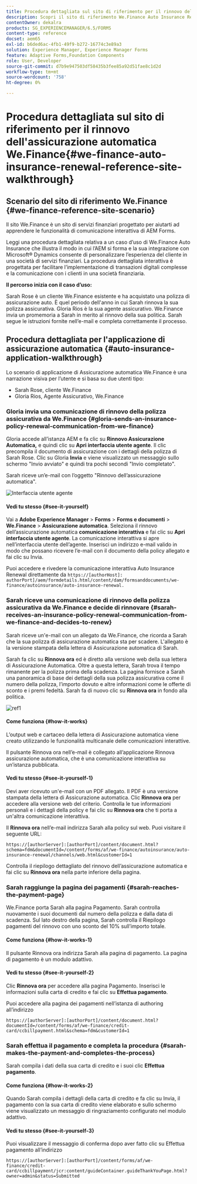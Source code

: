 ```yaml
---
title: Procedura dettagliata sul sito di riferimento per il rinnovo dell'assicurazione automatica We.Finance
description: Scopri il sito di riferimento We.Finance Auto Insurance Renewal con una procedura dettagliata.
contentOwner: dekalra
products: SG_EXPERIENCEMANAGER/6.5/FORMS
content-type: reference
docset: aem65
exl-id: b6ded6ac-4fb1-49f9-b272-16774c3e89a3
solution: Experience Manager, Experience Manager Forms
feature: Adaptive Forms,Foundation Components
role: User, Developer
source-git-commit: d7b9e947503df58435b3fee85a92d51fae8c1d2d
workflow-type: tm+mt
source-wordcount: '758'
ht-degree: 0%

---
```


# Procedura dettagliata sul sito di riferimento per il rinnovo dell&#39;assicurazione automatica We.Finance{#we-finance-auto-insurance-renewal-reference-site-walkthrough}

## Scenario del sito di riferimento We.Finance  {#we-finance-reference-site-scenario}

Il sito We.Finance è un sito di servizi finanziari progettato per aiutarti ad apprendere le funzionalità di comunicazione interattiva di AEM Forms.

Leggi una procedura dettagliata relativa a un caso d’uso di We.Finance Auto Insurance che illustra il modo in cui l’AEM si forma e la sua integrazione con Microsoft® Dynamics consente di personalizzare l’esperienza del cliente in una società di servizi finanziari. La procedura dettagliata interattiva è progettata per facilitare l’implementazione di transazioni digitali complesse e la comunicazione con i clienti in una società finanziaria.

**Il percorso inizia con il caso d’uso:**

Sarah Rose è un cliente We.Finance esistente e ha acquistato una polizza di assicurazione auto. È quel periodo dell&#39;anno in cui Sarah rinnova la sua polizza assicurativa. Gloria Rios è la sua agente assicurativo. We.Finance invia un promemoria a Sarah in merito al rinnovo della sua politica. Sarah segue le istruzioni fornite nell’e-mail e completa correttamente il processo.

## Procedura dettagliata per l&#39;applicazione di assicurazione automatica {#auto-insurance-application-walkthrough}

Lo scenario di applicazione di Assicurazione automatica We.Finance è una narrazione visiva per l’utente e si basa su due utenti tipo:

* Sarah Rose, cliente We.Finance
* Gloria Rios, Agente Assicurativo, We.Finance

### Gloria invia una comunicazione di rinnovo della polizza assicurativa da We.Finance {#gloria-sends-an-insurance-policy-renewal-communication-from-we-finance}

Gloria accede all’istanza AEM e fa clic su **Rinnovo Assicurazione Automatica,** e quindi clic su **Apri interfaccia utente agente**. Il clic precompila il documento di assicurazione con i dettagli della polizza di Sarah Rose. Clic su Gloria **Invia** e viene visualizzato un messaggio sullo schermo &quot;Invio avviato&quot; e quindi tra pochi secondi &quot;Invio completato&quot;.

Sarah riceve un’e-mail con l’oggetto &quot;Rinnovo dell’assicurazione automatica&quot;.

![Interfaccia utente agente](assets/agent_ui_email_new.png)

#### Vedi tu stesso {#see-it-yourself}

Vai a **Adobe Experience Manager** > **Forms** > **Forms e documenti** > **We.Finance** > **Assicurazione automatica**. Seleziona il rinnovo dell’assicurazione automatica **comunicazione interattiva** e fai clic su **Apri interfaccia utente agente**. La comunicazione interattiva si apre nell’interfaccia utente dell’agente. Inserisci un indirizzo e-mail valido in modo che possano ricevere l’e-mail con il documento della policy allegato e fai clic su Invia.

Puoi accedere e rivedere la comunicazione interattiva Auto Insurance Renewal direttamente da `https://[authorHost]: authorPort]/aem/formdetails.html/content/dam/formsanddocuments/we-finance/autoinsurance/auto-insurance-renewal.`

### Sarah riceve una comunicazione di rinnovo della polizza assicurativa da We.Finance e decide di rinnovare {#sarah-receives-an-insurance-policy-renewal-communication-from-we-finance-and-decides-to-renew}

Sarah riceve un&#39;e-mail con un allegato da We.Finance, che ricorda a Sarah che la sua polizza di assicurazione automatica sta per scadere. L&#39;allegato è la versione stampata della lettera di Assicurazione automatica di Sarah.

Sarah fa clic su **Rinnova ora** ed è diretto alla versione web della sua lettera di Assicurazione Automatica. Oltre a questa lettera, Sarah trova il tempo rimanente per la polizza prima della scadenza. La pagina fornisce a Sarah una panoramica di base dei dettagli della sua polizza assicurativa come il numero della polizza, l’importo dovuto e altre informazioni come le offerte di sconto e i premi fedeltà. Sarah fa di nuovo clic su **Rinnova ora** in fondo alla politica.

![ref1](assets/ref1.png)

#### Come funziona {#how-it-works}

L’output web e cartaceo della lettera di Assicurazione automatica viene creato utilizzando le funzionalità multicanale delle comunicazioni interattive.

Il pulsante Rinnova ora nell’e-mail è collegato all’applicazione Rinnova assicurazione automatica, che è una comunicazione interattiva su un’istanza pubblicata.

#### Vedi tu stesso {#see-it-yourself-1}

Devi aver ricevuto un&#39;e-mail con un PDF allegato. Il PDF è una versione stampata della lettera di Assicurazione automatica. Clic **Rinnova ora** per accedere alla versione web del criterio. Controlla le tue informazioni personali e i dettagli della policy e fai clic su **Rinnova ora** che ti porta a un&#39;altra comunicazione interattiva.

Il **Rinnova ora** nell’e-mail indirizza Sarah alla policy sul web. Puoi visitare il seguente URL:

`https://[authorServer]:[authorPort]/content/document.html?schema=fdm&documentId=/content/forms/af/we-finance/autoinsurance/auto-insurance-renewal/channels/web.html&customerId=1`

Controlla il riepilogo dettagliato del rinnovo dell’assicurazione automatica e fai clic su **Rinnova ora** nella parte inferiore della pagina.

### Sarah raggiunge la pagina dei pagamenti {#sarah-reaches-the-payment-page}

We.Finance porta Sarah alla pagina Pagamento. Sarah controlla nuovamente i suoi documenti dal numero della polizza e dalla data di scadenza. Sul lato destro della pagina, Sarah controlla il Riepilogo pagamenti del rinnovo con uno sconto del 10% sull’importo totale.

#### Come funziona {#how-it-works-1}

Il pulsante Rinnova ora indirizza Sarah alla pagina di pagamento. La pagina di pagamento è un modulo adattivo.

#### Vedi tu stesso {#see-it-yourself-2}

Clic **Rinnova ora** per accedere alla pagina Pagamento. Inserisci le informazioni sulla carta di credito e fai clic su **Effettua pagamento**.

Puoi accedere alla pagina dei pagamenti nell’istanza di authoring all’indirizzo

`https://[authorServer]:[authorPort]/content/document.html?documentId=/content/forms/af/we-finance/credit-card/ccbillpayment.html&schema=fdm&customerId=1`

### Sarah effettua il pagamento e completa la procedura {#sarah-makes-the-payment-and-completes-the-process}

Sarah compila i dati della sua carta di credito e i suoi clic **Effettua pagamento**.

#### Come funziona {#how-it-works-2}

Quando Sarah compila i dettagli della carta di credito e fa clic su Invia, il pagamento con la sua carta di credito viene elaborato e sullo schermo viene visualizzato un messaggio di ringraziamento configurato nel modulo adattivo.

#### Vedi tu stesso {#see-it-yourself-3}

Puoi visualizzare il messaggio di conferma dopo aver fatto clic su Effettua pagamento all’indirizzo

`https://[authorServer]:[authorPort]/content/forms/af/we-finance/credit-card/ccbillpayment/jcr:content/guideContainer.guideThankYouPage.html?owner=admin&status=Submitted`
